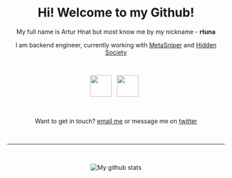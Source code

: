 <h1 align="center"> Hi! Welcome to my Github! </h1>
<p align="center">My full name is Artur Hnat but most know me by my nickname - <b>rtuna</b><p>
<p align="center">I am backend engineer, currently working with <a href="https://twitter.com/Metasniper_app">MetaSniper</a> and <a href="https://twitter.com/ahiddensociety">Hidden Society</a><p>
<br>
<p align="center">
  <a href="https://twitter.com/Metasniper_app"><img width=50 src="https://i.imgur.com/KzWxKw0.png"></a>&nbsp;&nbsp;
  <a href="https://twitter.com/ahiddensociety"><img width=50 src="https://i.imgur.com/0wvivgg.png"></a>&nbsp;&nbsp;
</p>
<br>

<p align="center">
Want to get in touch?
  <a target="_blank" href="href="mailto: hello@artur.hnat.me"">email me</a> or message me on <a target="_blank" href="https://twitter.com/messages/compose?recipient_id=1227556666406789120">twitter</a>
<p>
<br>

***

&nbsp;&nbsp;
<p align="center">
  <a><img src="https://github-readme-stats.vercel.app/api/top-langs/?username=rtunazzz&layout=compact" alt="My github stats"></a>
</p>
